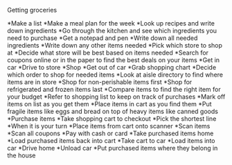 Getting groceries

*Make a list
  *Make a meal plan for the week
    *Look up recipes and write down ingredients
    *Go through the kitchen and see which ingredients you need to purchase
  *Get a notepad and pen
    *Write down all needed ingredients
    *Write down any other items needed
*Pick which store to shop at
  *Decide what store will be best based on items needed
  *Search for coupons online or in the paper to find the best deals on your items
  *Get in car
  *Drive to store
*Shop
  *Get out of car
  *Grab shopping chart
  *Decide which order to shop for needed items
    *Look at aisle directory to find where items are in store
    *Shop for non-perishable items first
    *Shop for refrigerated and frozen items last
  *Compare items to find the right item for your budget
  *Refer to shopping list to keep on track of purchases
    *Mark off items on list as you get them
  *Place items in cart as you find them
    *Put fragile items like eggs and bread on top of heavy items like canned goods
*Purchase items
  *Take shopping cart to checkout
    *Pick the shortest line
    *When it is your turn
      *Place items from cart onto scanner
      *Scan items
      *Scan all coupons
      *Pay with cash or card
*Take purchased items home
  *Load purchased items back into cart
  *Take cart to car
  *Load items into car
  *Drive home
  *Unload car
  *Put purchased items where they belong in the house
